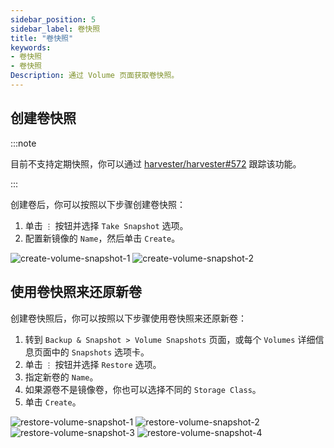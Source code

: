 ```yaml
---
sidebar_position: 5
sidebar_label: 卷快照
title: "卷快照"
keywords:
- 卷快照
- 卷快照
Description: 通过 Volume 页面获取卷快照。
---
```


## 创建卷快照

:::note

目前不支持定期快照，你可以通过 [harvester/harvester#572](https://github.com/harvester/harvester/issues/572) 跟踪该功能。

:::

创建卷后，你可以按照以下步骤创建卷快照：

1. 单击 `⋮` 按钮并选择 `Take Snapshot` 选项。
1. 配置新镜像的 `Name`，然后单击 `Create`。

![create-volume-snapshot-1](/img/v1.2/volume/create-volume-snapshot-1.png)
![create-volume-snapshot-2](/img/v1.2/volume/create-volume-snapshot-2.png)

## 使用卷快照来还原新卷

创建卷快照后，你可以按照以下步骤使用卷快照来还原新卷：

1. 转到 `Backup & Snapshot > Volume Snapshots` 页面，或每个 `Volumes` 详细信息页面中的 `Snapshots` 选项卡。
1. 单击 `⋮` 按钮并选择 `Restore` 选项。
1. 指定新卷的 `Name`。
1. 如果源卷不是镜像卷，你也可以选择不同的 `Storage Class`。
1. 单击 `Create`。

![restore-volume-snapshot-1](/img/v1.2/volume/restore-volume-snapshot-1.png)
![restore-volume-snapshot-2](/img/v1.2/volume/restore-volume-snapshot-2.png)
![restore-volume-snapshot-3](/img/v1.2/volume/restore-volume-snapshot-3.png)
![restore-volume-snapshot-4](/img/v1.2/volume/restore-volume-snapshot-4.png)
